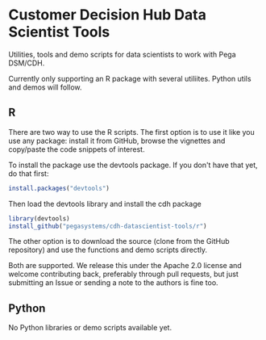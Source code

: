 # Customer Decision Hub Data Scientist Tools

Utilities, tools and demo scripts for data scientists to work with Pega DSM/CDH.

Currently only supporting an R package with several utiliites. Python utils and demos will follow.

## R

There are two way to use the R scripts. The first option is to use it like you use any package: install it from GitHub, browse the vignettes and copy/paste the code snippets of interest.

To install the package use the devtools package. If you don't have that yet, do that first:

```r
install.packages("devtools")
```

Then load the devtools library and install the cdh package

```r
library(devtools)
install_github("pegasystems/cdh-datascientist-tools/r")
```

The other option is to download the source (clone from the GitHub repository) and use the functions and demo scripts directly.

Both are supported. We release this under the Apache 2.0 license and welcome contributing back, preferably through pull requests, but just submitting an Issue or sending a note to the authors is fine too.

## Python

No Python libraries or demo scripts available yet.

